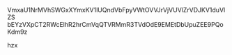VmxaU1NrMVhSWGxXYmxKV1lUQndVbFpyVWtOVVJrVjVUVlZrVDJKV1duVlZS
bEYzVXpCT2RWcElhR2hrCmVqQTVRMmR3TVdOdE9EMEtDbUpuZEE9PQoKdm9z

hzx